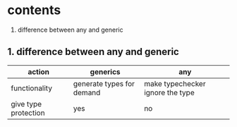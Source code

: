 # contents

1. difference between any and generic

## 1. difference between any and generic

| action               | generics                  | any                              |
| -------------------- | ------------------------- | -------------------------------- |
| functionality        | generate types for demand | make typechecker ignore the type |
| give type protection | yes                       | no                               |
